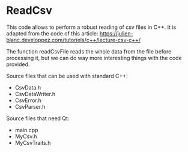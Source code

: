 # ReadCsv

This code allows to perform a robust reading of csv files in C++. It is adapted from the code of this article:
https://julien-blanc.developpez.com/tutoriels/c++/lecture-csv-c++/

The function readCsvFile reads the whole data from the file before processing it, but we can do way more interesting things with the code provided.

Source files that can be used with standard C++:
- CsvData.h
- CsvDataWriter.h
- CsvError.h
- CsvParser.h

Source files that need Qt:
- main.cpp
- MyCsv.h
- MyCsvTraits.h
